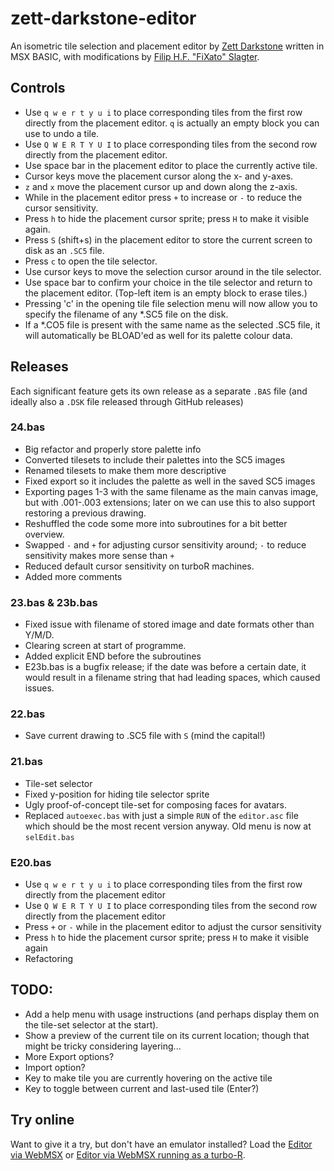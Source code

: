 # zett-darkstone-editor
An isometric tile selection and placement editor by [Zett Darkstone](https://darkstone.nl) written in MSX BASIC, with modifications by [Filip H.F. "FiXato" Slagter](https://contact.fixato.org).

## Controls
* Use `q w e r t y u i` to place corresponding tiles from the first row directly from the placement editor. `q` is actually an empty block you can use to undo a tile.
* Use `Q W E R T Y U I` to place corresponding tiles from the second row directly from the placement editor.
* Use space bar in the placement editor to place the currently active tile.
* Cursor keys move the placement cursor along the x- and y-axes.
* `z` and `x` move the placement cursor up and down along the z-axis.
* While in the placement editor press `+` to increase or `-` to reduce the cursor sensitivity.
* Press `h` to hide the placement cursor sprite; press `H` to make it visible again.
* Press `S` (shift+s) in the placement editor to store the current screen to disk as an `.SC5` file.
* Press `c` to open the tile selector.
* Use cursor keys to move the selection cursor around in the tile selector.
* Use space bar to confirm your choice in the tile selector and return to the placement editor. (Top-left item is an empty block to erase tiles.)
* Pressing 'c' in the opening tile file selection menu will now allow you to specify the filename of any *.SC5 file on the disk.
* If a *.CO5 file is present with the same name as the selected .SC5 file, it will automatically be BLOAD'ed as well for its palette colour data.

## Releases
Each significant feature gets its own release as a separate `.BAS` file (and ideally also a `.DSK` file released through GitHub releases)

### 24.bas
* Big refactor and properly store palette info
* Converted tilesets to include their palettes into the SC5 images
* Renamed tilesets to make them more descriptive
* Fixed export so it includes the palette as well in the saved SC5 images
* Exporting pages 1-3 with the same filename as the main canvas image, but with .001-.003 extensions; later on we can use this to also support restoring a previous drawing.
* Reshuffled the code some more into subroutines for a bit better overview.
* Swapped `-` and `+` for adjusting cursor sensitivity around; `-` to reduce sensitivity makes more sense than `+`
* Reduced default cursor sensitivity on turboR machines.
* Added more comments

### 23.bas & 23b.bas
* Fixed issue with filename of stored image and date formats other than Y/M/D.
* Clearing screen at start of programme.
* Added explicit END before the subroutines
* E23b.bas is a bugfix release; if the date was before a certain date, it would result in a filename string that had leading spaces, which caused issues.

### 22.bas
* Save current drawing to .SC5 file with `S` (mind the capital!)

### 21.bas
* Tile-set selector
* Fixed y-position for hiding tile selector sprite
* Ugly proof-of-concept tile-set for composing faces for avatars.
* Replaced `autoexec.bas` with just a simple `RUN` of the `editor.asc` file which should be the most recent version anyway. Old menu is now at `selEdit.bas`

### E20.bas
* Use `q w e r t y u i` to place corresponding tiles from the first row directly from the placement editor
* Use `Q W E R T Y U I` to place corresponding tiles from the second row directly from the placement editor
* Press `+` or `-` while in the placement editor to adjust the cursor sensitivity
* Press `h` to hide the placement cursor sprite; press `H` to make it visible again
* Refactoring

## TODO:
* Add a help menu with usage instructions (and perhaps display them on the tile-set selector at the start).
* Show a preview of the current tile on its current location; though that might be tricky considering layering...
* More Export options?
* Import option?
* Key to make tile you are currently hovering on the active tile
* Key to toggle between current and last-used tile (Enter?)

## Try online
Want to give it a try, but don't have an emulator installed?
Load the [Editor via WebMSX](https://webmsx.org/?disk=https://github.com/FiXato/zett-darkstone-editor/releases/latest/download/z3d-fixato.dsk) or [Editor via WebMSX running as a turbo-R](https://webmsx.org/?MACHINE=MSXTR&disk=https://github.com/FiXato/zett-darkstone-editor/releases/latest/download/z3d-fixato.dsk).

